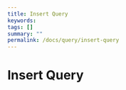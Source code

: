 ```yaml
---
title: Insert Query
keywords:
tags: []
summary: ""
permalink: /docs/query/insert-query
---
```


# Insert Query
